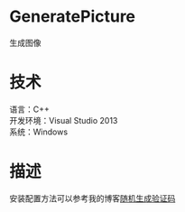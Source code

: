 # GeneratePicture
生成图像
# 技术
语言：C++  
开发环境：Visual Studio 2013  
系统：Windows  
# 描述
安装配置方法可以参考我的博客[随机生成验证码](http://blog.sina.com.cn/s/blog_6f7265cf0101obnz.html)
